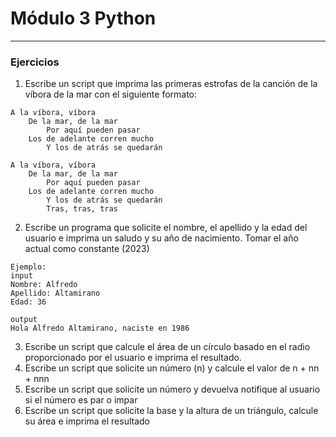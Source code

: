 # Módulo 3 Python

---

### Ejercicios

1. Escribe un script que imprima las primeras estrofas de la canción de la víbora de la mar con el siguiente formato:

~~~
A la víbora, víbora
	De la mar, de la mar
		Por aquí pueden pasar
	Los de adelante corren mucho
		Y los de atrás se quedarán

A la víbora, víbora
	De la mar, de la mar
		Por aquí pueden pasar
	Los de adelante corren mucho
		Y los de atrás se quedarán
		Tras, tras, tras
 ~~~

2. Escribe un programa que solicite el nombre, el apellido y la edad del usuario e imprima un saludo y su año de nacimiento. Tomar el año actual como constante (2023)

~~~
Ejemplo:
input
Nombre: Alfredo
Apellido: Altamirano
Edad: 36

output
Hola Alfredo Altamirano, naciste en 1986
~~~

3. Escribe un script que calcule el área de un círculo basado en el radio proporcionado por el usuario e imprima el resultado. 
4. Escribe un script que solicite un número (n) y calcule el valor de n + nn + nnn
5. Escribe un script que solicite un número y devuelva notifique al usuario si el número es par o impar
6. Escribe un script que solicite la base y la altura de un triángulo, calcule su área e imprima el resultado